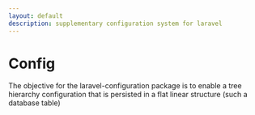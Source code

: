 ```yaml
---
layout: default
description: supplementary configuration system for laravel
---
```


# Config

The objective for the laravel-configuration package is to enable a tree
hierarchy configuration that is persisted in a flat linear structure (such
a database table)
